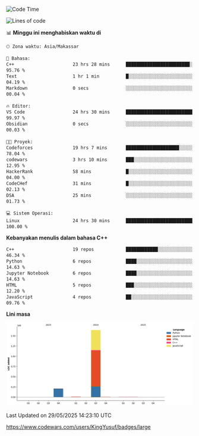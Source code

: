 <!--START_SECTION:waka-->
![Code Time](http://img.shields.io/badge/Code%20Time-248%20hrs%2034%20mins-blue)

![Lines of code](https://img.shields.io/badge/Sejak%20Hello%20World%20aku%20telah%20menulis-1.9%20million%20baris%20kode-blue)

📊 **Minggu ini menghabiskan waktu di** 

```text
🕑︎ Zona waktu: Asia/Makassar

💬 Bahasa: 
C++                      23 hrs 28 mins      ████████████████████████░   95.76 % 
Text                     1 hr 1 min          █░░░░░░░░░░░░░░░░░░░░░░░░   04.19 % 
Markdown                 0 secs              ░░░░░░░░░░░░░░░░░░░░░░░░░   00.04 % 

🔥 Editor: 
VS Code                  24 hrs 30 mins      █████████████████████████   99.97 % 
Obsidian                 0 secs              ░░░░░░░░░░░░░░░░░░░░░░░░░   00.03 % 

🐱‍💻 Proyek: 
Codeforces               19 hrs 7 mins       ████████████████████░░░░░   78.04 % 
codewars                 3 hrs 10 mins       ███░░░░░░░░░░░░░░░░░░░░░░   12.95 % 
HackerRank               58 mins             █░░░░░░░░░░░░░░░░░░░░░░░░   04.00 % 
CodeCHef                 31 mins             █░░░░░░░░░░░░░░░░░░░░░░░░   02.13 % 
DSA                      25 mins             ░░░░░░░░░░░░░░░░░░░░░░░░░   01.73 % 

💻 Sistem Operasi: 
Linux                    24 hrs 30 mins      █████████████████████████   100.00 % 
```

**Kebanyakan menulis dalam bahasa C++** 

```text
C++                      19 repos            ████████████░░░░░░░░░░░░░   46.34 % 
Python                   6 repos             ████░░░░░░░░░░░░░░░░░░░░░   14.63 % 
Jupyter Notebook         6 repos             ████░░░░░░░░░░░░░░░░░░░░░   14.63 % 
HTML                     5 repos             ███░░░░░░░░░░░░░░░░░░░░░░   12.20 % 
JavaScript               4 repos             ██░░░░░░░░░░░░░░░░░░░░░░░   09.76 % 
```



**Lini masa**

![Lines of Code chart](https://raw.githubusercontent.com/yusuf601/yusuf601/main/assets/bar_graph.png)


 Last Updated on 29/05/2025 14:23:10 UTC
<!--END_SECTION:waka-->

https://www.codewars.com/users/KingYusuf/badges/large
